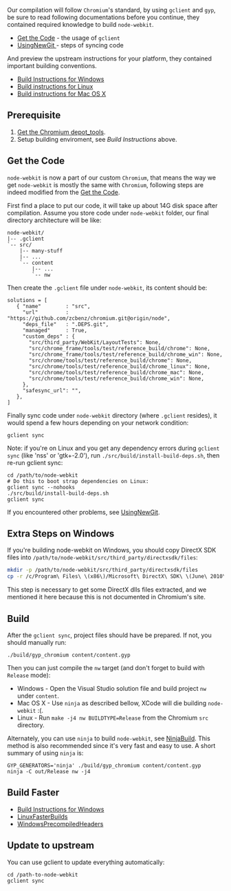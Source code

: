 Our compilation will follow `Chromium`'s standard, by using `gclient` and `gyp`, be sure to read following documentations before you continue, they contained required knowledge to build `node-webkit`.

* [Get the Code](http://www.chromium.org/developers/how-tos/get-the-code) - the usage of `gclient`
* [UsingNewGit ](http://code.google.com/p/chromium/wiki/UsingNewGit) - steps of syncing code 

And preview the upstream instructions for your platform, they contained important building conventions.

* [Build Instructions for Windows](http://www.chromium.org/developers/how-tos/build-instructions-windows)
* [Build instructions for Linux](http://code.google.com/p/chromium/wiki/LinuxBuildInstructions)
* [Build instructions for Mac OS X](http://code.google.com/p/chromium/wiki/MacBuildInstructions)

## Prerequisite

1. [Get the Chromium depot_tools](http://www.chromium.org/developers/how-tos/install-depot-tools).
2. Setup building enviroment, see *Build Instructions* above.

## Get the Code

`node-webkit` is now a part of our custom `Chromium`, that means the way we get `node-webkit` is mostly the same with `Chromium`, following steps are indeed modified from the [Get the Code](http://www.chromium.org/developers/how-tos/get-the-code).

First find a place to put our code, it will take up about 14G disk space after compilation. Assume you store code under `node-webkit` folder, our final directory architecture will be like:

    node-webkit/
    |-- .gclient
    `-- src/
        |-- many-stuff
        |-- ...
        `-- content
            |-- ...
            `-- nw

Then create the `.gclient` file under `node-webkit`, its content should be:

    solutions = [
       { "name"        : "src",
         "url"         : "https://github.com/zcbenz/chromium.git@origin/node",
         "deps_file"   : ".DEPS.git",
         "managed"     : True,
         "custom_deps" : {
           "src/third_party/WebKit/LayoutTests": None,
           "src/chrome_frame/tools/test/reference_build/chrome": None,
           "src/chrome_frame/tools/test/reference_build/chrome_win": None,
           "src/chrome/tools/test/reference_build/chrome": None,
           "src/chrome/tools/test/reference_build/chrome_linux": None,
           "src/chrome/tools/test/reference_build/chrome_mac": None,
           "src/chrome/tools/test/reference_build/chrome_win": None,
         },
         "safesync_url": "",
       },
    ]

Finally sync code under `node-webkit` directory (where `.gclient` resides), it would spend a few hours depending on your network condition:

    gclient sync

Note: if you're on Linux and you get any dependency errors during `gclient sync` (like 'nss' or 'gtk+-2.0'), run `./src/build/install-build-deps.sh`, then re-run gclient sync:

    cd /path/to/node-webkit
    # Do this to boot strap dependencies on Linux:
    gclient sync --nohooks
    ./src/build/install-build-deps.sh
    gclient sync

If you encountered other problems, see [UsingNewGit](http://code.google.com/p/chromium/wiki/UsingNewGit).

## Extra Steps on Windows

If you're building node-webkit on Windows, you should copy DirectX SDK files into `/path/to/node-webkit/src/third_party/directxsdk/files`:

```bash
mkdir -p /path/to/node-webkit/src/third_party/directxsdk/files
cp -r /c/Program\ Files\ \(x86\)/Microsoft\ DirectX\ SDK\ \(June\ 2010\)/* /path/to/node-webkit/src/third_party/directxsdk/files/
```

This step is necessary to get some DirectX dlls files extracted, and we mentioned it here because this is not documented in Chromium's site.

## Build

After the `gclient sync`, project files should have be prepared. If not, you should manually run:

    ./build/gyp_chromium content/content.gyp

Then you can just compile the `nw` target (and don't forget to build with `Release` mode):

* Windows - Open the Visual Studio solution file and build project `nw` under `content`. 
* Mac OS X - Use `ninja` as described bellow, XCode will die building `node-webkit` :(. 
* Linux - Run `make -j4 nw BUILDTYPE=Release` from the Chromium `src` directory. 

Alternately, you can use `ninja` to build `node-webkit`, see [NinjaBuild](http://code.google.com/p/chromium/wiki/NinjaBuild). This method is also recommended since it's very fast and easy to use. A short summary of using `ninja` is:

````
GYP_GENERATORS='ninja' ./build/gyp_chromium content/content.gyp
ninja -C out/Release nw -j4
````

## Build Faster

* [Build Instructions for Windows](http://www.chromium.org/developers/how-tos/build-instructions-windows#TOC-Accelerating-the-build)
* [LinuxFasterBuilds](http://code.google.com/p/chromium/wiki/LinuxFasterBuilds)
* [WindowsPrecompiledHeaders](http://code.google.com/p/chromium/wiki/WindowsPrecompiledHeaders)

## Update to upstream

You can use gclient to update everything automatically:

````
cd /path-to-node-webkit
gclient sync
````